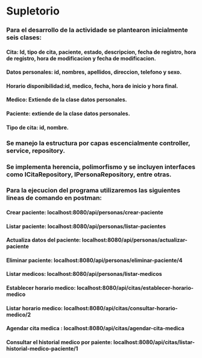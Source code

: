 # Supletorio
### Para el desarrollo de la actividade se plantearon inicialmente seis clases:
#### Cita: Id, tipo de cita, paciente, estado, descripcion, fecha de registro, hora de registro, hora de modificacion y fecha de modificacion.
#### Datos personales: id, nombres, apellidos, direccion, telefono y sexo.
#### Horario disponibilidad:id, medico, fecha, hora de inicio y hora final.
#### Medico: Extiende de la clase datos personales.
#### Paciente: extiende de la clase datos personales.
#### Tipo de cita: id, nombre.
### Se manejo la estructura por capas escencialmente controller, service, repository.
### Se implementa herencia, polimorfismo y se incluyen interfaces como ICitaRepository, IPersonaRepository, entre otras.
###  Para la ejecucion del programa utilizaremos las siguientes lineas de comando en postman:
#### Crear paciente: localhost:8080/api/personas/crear-paciente
#### Listar paciente: localhost:8080/api/personas/listar-pacientes
####  Actualiza datos del paciente: localhost:8080/api/personas/actualizar-paciente
#### Eliminar paciente: localhost:8080/api/personas/eliminar-paciente/4
#### Listar medicos: localhost:8080/api/personas/listar-medicos
####  Establecer horario medico: localhost:8080/api/citas/establecer-horario-medico
####  Listar horario medico: localhost:8080/api/citas/consultar-horario-medico/2
#### Agendar cita medica : localhost:8080/api/citas/agendar-cita-medica
#### Consultar el historial medico por paiente: localhost:8080/api/citas/listar-historial-medico-paciente/1
